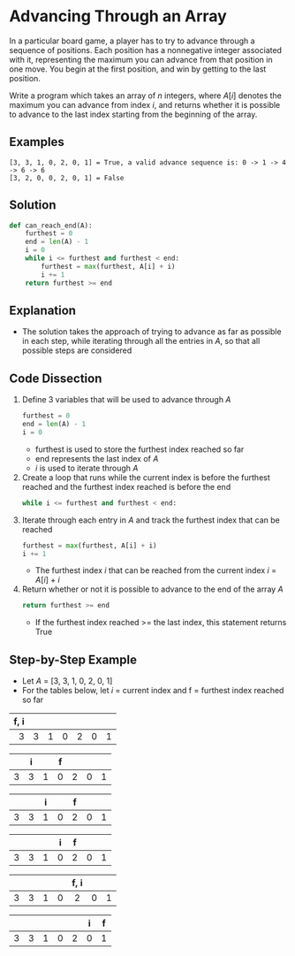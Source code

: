 # Advancing Through an Array
In a particular board game, a player has to try to advance through a sequence of positions. Each position has a nonnegative integer associated with it, representing the maximum you can advance from that position in one move. You begin at the first position, and win by getting to the last position.  
  
Write a program which takes an array of _n_ integers, where _A_[_i_] denotes the maximum you can advance from index _i_, and returns whether it is possible to advance to the last index starting from the beginning of the array.  
  
## Examples
```
[3, 3, 1, 0, 2, 0, 1] = True, a valid advance sequence is: 0 -> 1 -> 4 -> 6 -> 6
[3, 2, 0, 0, 2, 0, 1] = False
```
  
## Solution
```python
def can_reach_end(A):
    furthest = 0
    end = len(A) - 1
    i = 0
    while i <= furthest and furthest < end:
        furthest = max(furthest, A[i] + i)
        i += 1
    return furthest >= end
```
  
## Explanation
* The solution takes the approach of trying to advance as far as possible in each step, while iterating through all the entries in _A_, so that all possible steps are considered  
  
## Code Dissection
1. Define 3 variables that will be used to advance through _A_  
    ```python
    furthest = 0
    end = len(A) - 1
    i = 0
    ```
    * furthest is used to store the furthest index reached so far  
    * end represents the last index of _A_  
    * _i_ is used to iterate through _A_  
2. Create a loop that runs while the current index is before the furthest reached and the furthest index reached is before the end  
    ```python
    while i <= furthest and furthest < end:
    ```
3. Iterate through each entry in _A_ and track the furthest index that can be reached  
    ```python
    furthest = max(furthest, A[i] + i)
    i += 1
    ```
    * The furthest index _i_ that can be reached from the current index _i_ = _A_[_i_] + _i_  
4. Return whether or not it is possible to advance to the end of the array _A_  
    ```python
    return furthest >= end
    ```
    * If the furthest index reached >= the last index, this statement returns True  
  
## Step-by-Step Example
* Let _A_ = [3, 3, 1, 0, 2, 0, 1]  
* For the tables below, let _i_ = current index and f = furthest index reached so far  

|f, i|   |   |   |   |   |   |
|---:|---|---|---|---|---|---|
|  3 | 3 | 1 | 0 | 2 | 0 | 1 |

|   | i |   | f |   |   |   |
|---|---|---|---|---|---|---|
| 3 | 3 | 1 | 0 | 2 | 0 | 1 |

|   |   | i |   | f |   |   |
|---|---|---|---|---|---|---|
| 3 | 3 | 1 | 0 | 2 | 0 | 1 |

|   |   |   | i | f |   |   |
|---|---|---|---|---|---|---|
| 3 | 3 | 1 | 0 | 2 | 0 | 1 |

|   |   |   |   |f, i |   |   |
|---|---|---|---|:---:|---|---|
| 3 | 3 | 1 | 0 |  2  | 0 | 1 |

|   |   |   |   |   | i | f |
|---|---|---|---|---|---|---|
| 3 | 3 | 1 | 0 | 2 | 0 | 1 |
